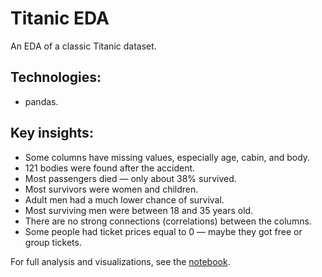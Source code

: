 # Titanic EDA

An EDA of a classic Titanic dataset.

## Technologies:
- pandas.

## Key insights:
- Some columns have missing values, especially age, cabin, and body.
- 121 bodies were found after the accident.
- Most passengers died — only about 38% survived.
- Most survivors were women and children.
- Adult men had a much lower chance of survival.
- Most surviving men were between 18 and 35 years old.
- There are no strong connections (correlations) between the columns.
- Some people had ticket prices equal to 0 — maybe they got free or group tickets.

For full analysis and visualizations, see the [notebook](titanic.ipynb).
